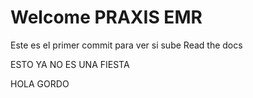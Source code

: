 # Welcome PRAXIS EMR

Este es el primer commit para ver si sube Read the docs

ESTO YA NO ES UNA FIESTA

HOLA GORDO